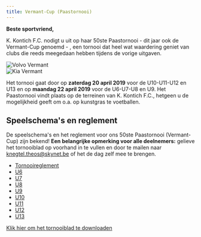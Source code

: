 ```yaml
---
title: Vermant-Cup (Paastornooi)
---
```

<p><strong>Beste sportvriend,</strong></p>
<p>K. Kontich F.C. nodigt u uit op haar 50ste Paastornooi - dit jaar ook de Vermant-Cup genoemd - , een tornooi dat heel wat waardering geniet van clubs die reeds meegedaan hebben tijdens de vorige uitgaven.</p>
<div class="lg:flex lg:flex-wrap lg:-mx-8 items-center mb-6">
    <div class="mb-4 w-full lg:w-1/2 lg:mb-0 lg:px-8">
        <img src="https://www.link2fleet.be/wp-content/uploads/2018/04/Logo-Vermant-Groep.png" style="max-width: 90%; height: auto;" alt="Volvo Vermant" />
    </div>
    <div class="mb-4 w-full lg:w-1/2 lg:mb-0 lg:px-8">
        <img src="https://res.cloudinary.com/kkontichfc/image/upload/v1565372112/sponsors/KIA-vermant-zilver_yzunbr.png" style="max-width: 90%; height: auto;" alt="Kia Vermant" />
    </div>

</div>
<p>
    Het tornooi gaat door op <strong>zaterdag 20 april 2019</strong> voor de U10-U11-U12 en U13 en op <strong>maandag 22 april 2019</strong> voor de U6-U7-U8 en U9. Het Paastornooi vindt plaats op de terreinen van K. Kontich F.C., hetgeen u de mogelijkheid geeft om o.a. op kunstgras te voetballen.
</p>
<div style="display: none;">
    <h2>Inschrijven</h2>
    <p>Er is nog één plaats vrij voor een U11 ploeg!</p>
    <p>
        <a href="https://kkontichfc.be/jeugd/paastornooi/inschrijven" title="Inschrijven paastornooi 2019" class="btn-block">Klik hier om in te schrijven</a></p>
    <p>Uiteraard zullen wij bij een inschrijving zelf aanwezig zijn op uw tornooi met 1 of meerdere ploegen.</p>
    <p>Met dank voor jullie belangstelling en eventuele inschrijving.
        <br><strong>Sportieve groeten namens het Jeugdbestuur van K. Kontich FC</strong>
    </p>
</div>
<h2>Speelschema's en reglement</h2>
<p>De speelschema's en het reglement voor ons 50ste Paastornooi (Vermant-Cup) zijn bekend! <strong>Een belangrijke opmerking voor alle deelnemers:</strong> gelieve het tornooiblad op voorhand in te vullen en door te mailen naar <a href="mailto:knegtel.theos@skynet.be" title="knegtel.theos@skynet.be">knegtel.theos@skynet.be</a> of het de dag zelf mee te brengen.</strong>
</p>
<ul>
    <li><a href="http://kkontichfc.be/uploads/paastornooi/tornooireglement-2019.pdf" title="tornooireglement-2019">Tornooireglement</a></li>
    <li><a href="http://kkontichfc.be/uploads/paastornooi/U6.pdf" title="U6">U6</a></li>
    <li><a href="http://kkontichfc.be/uploads/paastornooi/U7.pdf" title="U7">U7</a></li>
    <li><a href="http://kkontichfc.be/uploads/paastornooi/U8.pdf" title="U8">U8</a></li>
    <li><a href="http://kkontichfc.be/uploads/paastornooi/U9.pdf" title="U9">U9</a></li>
    <li><a href="http://kkontichfc.be/uploads/paastornooi/U10.pdf" title="U10">U10</a></li>
    <li><a href="http://kkontichfc.be/uploads/paastornooi/U11.pdf" title="U11">U11</a></li>
    <li><a href="http://kkontichfc.be/uploads/paastornooi/U12.pdf" title="U12">U12</a></li>
    <li><a href="http://kkontichfc.be/uploads/paastornooi/U13.pdf" title="U13">U13</a></li>
</ul>
<p><a href="https://kkontichfc.be/uploads/paastornooi/VFV_Tornooiblad.doc" title="Tornooiblad" class="btn-block">Klik hier om het tornooiblad te downloaden</a></p>
</div>
</div>